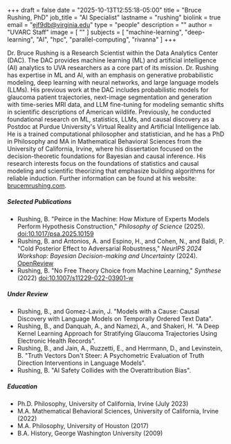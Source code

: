 +++
draft = false
date = "2025-10-13T12:55:18-05:00"
title = "Bruce Rushing, PhD"
job_title = "AI Specialist"
lastname = "rushing"
biolink = true
email = "ejf9db@virginia.edu"
type = "people"
description = ""
author = "UVARC Staff"
image = [
  ""
]
subjects = [
  "machine-learning",
  "deep-learning",
  "AI",
  "hpc",
  "parallel-computing",
  "rivanna"
]
+++


Dr. Bruce Rushing is a Research Scientist within the Data Analytics Center (DAC). The DAC provides machine learning (ML) and artificial intelligence (AI) analytics to UVA researchers as a core part of its mission. Dr. Rushing has expertise in ML and AI, with an emphasis on generative probabilistic modeling, deep learning with neural networks, and large language models (LLMs). His previous work at the DAC includes probabilistic models for glaucoma patient trajectories, next-image segmentation and generation with time-series MRI data, and LLM fine-tuning for modeling semantic shifts in scientific descriptions of American wildlife. Previously, he conducted foundational research on ML, statistics, LLMs, and causal discovery as a Postdoc at Purdue University's Virtual Reality and Artificial Intelligence lab. He is a trained computational philosopher and statistician, and he has a PhD in Philosophy and MA in Mathematical Behavioral Sciences from the University of California, Irvine, where his dissertation focused on the decision-theoretic foundations for Bayesian and causal inference. His research interests focus on the foundations of statistics and causal modeling and scientific theorizing that emphasize building algorithms for reliable induction. Further information can be found at his website: [brucemrushing.com](https://brucemrushing.com).

##### Selected Publications

- Rushing, B. "Peirce in the Machine: How Mixture of Experts Models Perform Hypothesis Construction," *Philosophy of Science* (2025). [doi:10.1017/psa.2025.10159](https://doi.org/10.1017/psa.2025.10159)
- Rushing, B. and Antonios, A. and Espino, H., and Cohen, N., and Baldi, P. "Cold Posterior Effect to Adversarial Robustness," *NeurIPS 2024 Workshop: Bayesian Decision-making and Uncertainty* (2024). [OpenReview](https://openreview.net/forum?id=CuwFBTS557)
- Rushing, B. "No Free Theory Choice from Machine Learning," *Synthese* (2022) [doi:10.1007/s11229-022-03901-w](https://doi.org/10.1007/s11229-022-03901-w)

##### Under Review

- Rushing, B., and Gomez-Lavin, J. "Models with a Cause: Causal Discovery with Language Models on Temporally Ordered Text Data".
- Rushing, B., and Danquah, A., and Namezi, A., and Shakeri, H. "A Deep Kernel Learning Approach for Stratifying Glaucoma Trajectories Using Electronic Health Records".
- Rushing, B., and Jain, A., Ruzzetti, E., and Herrmann, D., and Levinstein, B. "Truth Vectors Don't Steer: A Psychometric Evaluation of Truth Direction Interventions in Language Models".
- Rushing, B. "AI Safety Collides with the Overattribution Bias".

##### Education

- Ph.D. Philosophy, University of California, Irvine (July 2023)
- M.A. Mathematical Behavioral Sciences, University of California, Irvine (2022)
- M.A. Philosophy, University of Houston (2017)
- B.A. History, George Washington University (2009)
